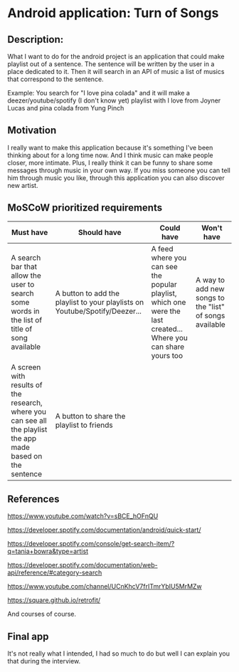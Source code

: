 # Android application: Turn of Songs
## Description:
What I want to do for the android project is an application that could make playlist out of a sentence. The sentence will be written by the user in a place dedicated to it. Then it will search in an API of music a list of musics that correspond to the sentence.
    
Example: You search for "I love pina colada" and it will make a deezer/youtube/spotify (I don't know yet) playlist with I love from Joyner Lucas and pina colada from Yung Pinch
    
## Motivation
I really want to make this application because it's something I've been thinking about for a long time now. And I think music can make people closer, more intimate. Plus, I really think it can be funny to share some messages through music in your own way. If you miss someone you can tell him through music you like, through this application you can also discover new artist. 
    
## MoSCoW prioritized requirements

| Must have | Should have | Could have | Won't have |
| --------- | ----------- | ---------- | ---------- |
| A search bar that allow the user to search some words in the list of title of song available | A button to add the playlist to your playlists on Youtube/Spotify/Deezer... | A feed where you can see the popular playlist, which one were the last created... Where you can share yours too | A way to add new songs to the "list" of songs available |
| A screen with results of the research, where you can see all the playlist the app made based on the sentence | A button to share the playlist to friends | 

    
## References

https://www.youtube.com/watch?v=sBCE_hOFnQU


https://developer.spotify.com/documentation/android/quick-start/


https://developer.spotify.com/console/get-search-item/?q=tania+bowra&type=artist


https://developer.spotify.com/documentation/web-api/reference/#category-search


https://www.youtube.com/channel/UCnKhcV7frITmrYbIU5MrMZw


https://square.github.io/retrofit/

And courses of course.

## Final app
It's not really what I intended, I had so much to do but well I can explain you that during the interview.


